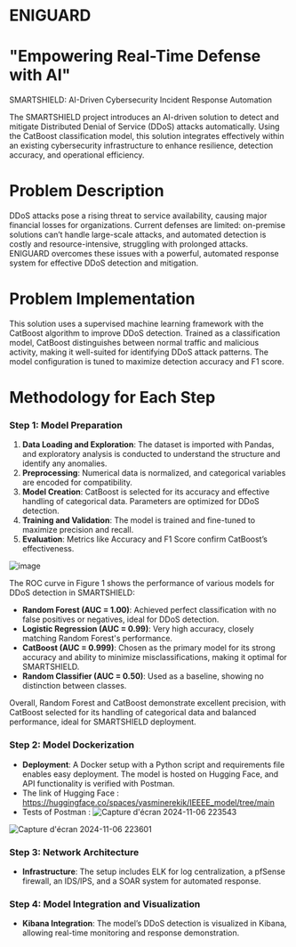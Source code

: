 # ENIGUARD 
# "Empowering Real-Time Defense with AI"
SMARTSHIELD:  AI-Driven Cybersecurity Incident Response Automation

The SMARTSHIELD project introduces an AI-driven solution to detect and mitigate Distributed Denial of Service (DDoS) attacks automatically. 
Using the CatBoost classification model, this solution integrates effectively within an existing cybersecurity infrastructure to enhance resilience, detection accuracy, and operational efficiency.

# Problem Description
DDoS attacks pose a rising threat to service availability, causing major financial losses for organizations. Current defenses are limited: on-premise solutions can’t handle large-scale attacks, and automated detection is costly and resource-intensive, struggling with prolonged attacks. ENIGUARD overcomes these issues with a powerful, automated response system for effective DDoS detection and mitigation.

# Problem Implementation 
This solution uses a supervised machine learning framework with the CatBoost algorithm to improve DDoS detection. Trained as a classification model, CatBoost distinguishes between normal traffic and malicious activity, making it well-suited for identifying DDoS attack patterns.
The model configuration is tuned to maximize detection accuracy and F1 score.

# Methodology for Each Step 
### Step 1: Model Preparation
1. **Data Loading and Exploration**: The dataset is imported with Pandas, and exploratory analysis is conducted to understand the structure and identify any anomalies.
2. **Preprocessing**: Numerical data is normalized, and categorical variables are encoded for compatibility.
3. **Model Creation**: CatBoost is selected for its accuracy and effective handling of categorical data. Parameters are optimized for DDoS detection.
4. **Training and Validation**: The model is trained and fine-tuned to maximize precision and recall.
5. **Evaluation**: Metrics like Accuracy and F1 Score confirm CatBoost’s effectiveness.

![image](https://github.com/user-attachments/assets/dac98226-a21a-4677-9e90-819d8dbf9813)

The ROC curve in Figure 1 shows the performance of various models for DDoS detection in SMARTSHIELD:

- **Random Forest (AUC = 1.00)**: Achieved perfect classification with no false positives or negatives, ideal for DDoS detection.
- **Logistic Regression (AUC = 0.99)**: Very high accuracy, closely matching Random Forest's performance.
- **CatBoost (AUC = 0.999)**: Chosen as the primary model for its strong accuracy and ability to minimize misclassifications, making it optimal for SMARTSHIELD.
- **Random Classifier (AUC = 0.50)**: Used as a baseline, showing no distinction between classes.

Overall, Random Forest and CatBoost demonstrate excellent precision, with CatBoost selected for its handling of categorical data and balanced performance, ideal for SMARTSHIELD deployment.

### Step 2: Model Dockerization
- **Deployment**: A Docker setup with a Python script and requirements file enables easy deployment. The model is hosted on Hugging Face, and API functionality is verified with Postman.
- The link of Hugging Face : https://huggingface.co/spaces/yasminerekik/IEEEE_model/tree/main
- Tests of Postman : 
![Capture d'écran 2024-11-06 223543](https://github.com/user-attachments/assets/e58c6296-c9d3-4c08-b68b-d399b121bf84)

![Capture d'écran 2024-11-06 223601](https://github.com/user-attachments/assets/3ebf3fdd-d1e3-4bb0-8a92-2d6e4c9bdfed)

### Step 3: Network Architecture
- **Infrastructure**: The setup includes ELK for log centralization, a pfSense firewall, an IDS/IPS, and a SOAR system for automated response.

### Step 4: Model Integration and Visualization
- **Kibana Integration**: The model’s DDoS detection is visualized in Kibana, allowing real-time monitoring and response demonstration.


